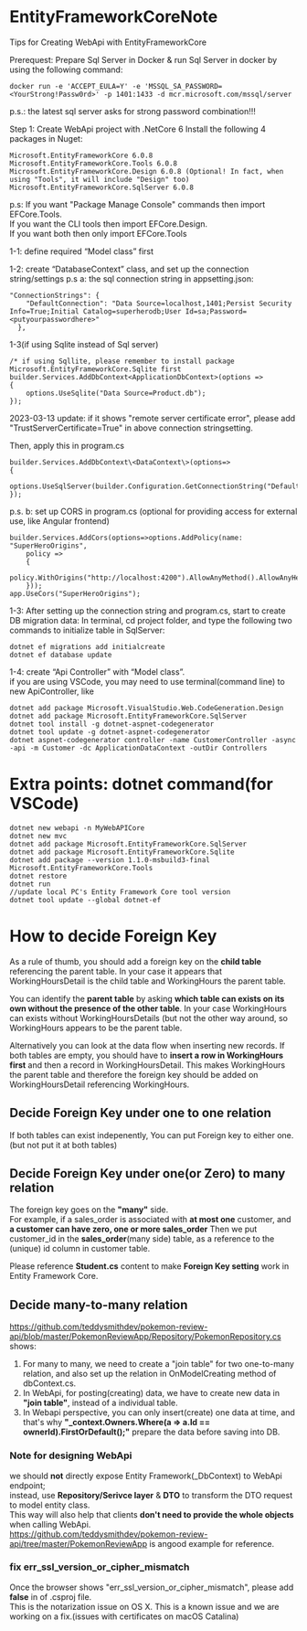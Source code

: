 # EntityFrameworkCoreNote
Tips for Creating WebApi with EntityFrameworkCore 

Prerequest: Prepare Sql Server in Docker & run Sql Server in docker by using the following command:    
```
docker run -e 'ACCEPT_EULA=Y' -e 'MSSQL_SA_PASSWORD=<YourStrong!Passw0rd>' -p 1401:1433 -d mcr.microsoft.com/mssql/server
```
p.s.: the latest sql server asks for strong password combination!!! 

Step 1: Create WebApi project with .NetCore 6 
Install the following 4 packages in Nuget: 
```
Microsoft.EntityFrameworkCore 6.0.8 
Microsoft.EntityFrameworkCore.Tools 6.0.8 
Microsoft.EntityFrameworkCore.Design 6.0.8 (Optional! In fact, when using "Tools", it will include "Design" too)
Microsoft.EntityFrameworkCore.SqlServer 6.0.8 
```
p.s: If you want "Package Manage Console" commands then import EFCore.Tools.    
If you want the CLI tools then import EFCore.Design.    
If you want both then only import EFCore.Tools    

1-1: define required “Model class” first 

1-2: create “DatabaseContext” class, and set up the connection string/settings 
p.s a: the sql connection string in appsetting.json:
```
"ConnectionStrings": { 
    "DefaultConnection": "Data Source=localhost,1401;Persist Security Info=True;Initial Catalog=superherodb;User Id=sa;Password=<putyourpasswordhere>" 
  }, 
```
1-3(if using Sqlite instead of Sql server)
```
/* if using Sqllite, please remember to install package Microsoft.EntityFrameworkCore.Sqlite first
builder.Services.AddDbContext<ApplicationDbContext>(options =>
{
    options.UseSqlite("Data Source=Product.db");
});
```

2023-03-13 update:
if it shows "remote server certificate error", please add "TrustServerCertificate=True" in above connection stringsetting.
 

Then, apply this in program.cs
```
builder.Services.AddDbContext\<DataContext\>(options=> 
{ 
    options.UseSqlServer(builder.Configuration.GetConnectionString("DefaultConnection")); 
}); 
```
p.s. b: set up CORS in program.cs (optional for providing access for external use, like Angular frontend)
```
builder.Services.AddCors(options=>options.AddPolicy(name: "SuperHeroOrigins", 
    policy => 
    { 
        policy.WithOrigins("http://localhost:4200").AllowAnyMethod().AllowAnyHeader(); 
    })); 
app.UseCors("SuperHeroOrigins"); 
```

1-3:
After setting up the connection string and program.cs, start to create DB migration data:
In terminal, cd project folder, and type the following two commands to initialize table in SqlServer:
```
dotnet ef migrations add initialcreate
dotnet ef database update 
```

1-4: create “Api Controller” with “Model class”.    
if you are using VSCode, you may need to use terminal(command line) to new ApiController, like
```
dotnet add package Microsoft.VisualStudio.Web.CodeGeneration.Design
dotnet add package Microsoft.EntityFrameworkCore.SqlServer
dotnet tool install -g dotnet-aspnet-codegenerator
dotnet tool update -g dotnet-aspnet-codegenerator
dotnet aspnet-codegenerator controller -name CustomerController -async -api -m Customer -dc ApplicationDataContext -outDir Controllers
```


# Extra points: dotnet command(for VSCode)
```
dotnet new webapi -n MyWebAPICore
dotnet new mvc  
dotnet add package Microsoft.EntityFrameworkCore.SqlServer
dotnet add package Microsoft.EntityFrameworkCore.Sqlite
dotnet add package --version 1.1.0-msbuild3-final Microsoft.EntityFrameworkCore.Tools 
dotnet restore      
dotnet run
//update local PC's Entity Framework Core tool version
dotnet tool update --global dotnet-ef
```
#  How to decide Foreign Key    
As a rule of thumb, you should add a foreign key on the **child table** referencing the parent table. In your case it appears that WorkingHoursDetail is the child table and WorkingHours the parent table.

You can identify the **parent table** by asking **which table can exists on its own without the presence of the other table**. In your case WorkingHours can exists without WorkingHoursDetails (but not the other way around, so WorkingHours appears to be the parent table.

Alternatively you can look at the data flow when inserting new records. If both tables are empty, you should have to **insert a row in WorkingHours first** and then a record in WorkingHoursDetail. This makes WorkingHours the parent table and therefore the foreign key should be added on WorkingHoursDetail referencing WorkingHours.
## Decide Foreign Key under one to one relation   
If both tables can exist indepenently, You can put Foreign key to either one.(but not put it at both tables)    
## Decide Foreign Key under one(or Zero) to many relation    
The foreign key goes on the **"many"** side.    
For example, if a sales_order is associated with **at most one** customer, and **a customer can have zero, one or more sales_order**
Then we put customer_id in the **sales_order**(many side) table, as a reference to the (unique) id column in customer table.    

Please reference **Student.cs** content to make **Foreign Key setting** work in Entity Framework Core.
## Decide many-to-many relation
https://github.com/teddysmithdev/pokemon-review-api/blob/master/PokemonReviewApp/Repository/PokemonRepository.cs shows:    
1.  For many to many, we need to create a "join table" for two one-to-many relation, and also set up the relation in OnModelCreating method of dbContext.cs.
2.  In WebApi, for posting(creating) data, we have to create new data in **"join table"**, instead of a individual table.
3.  In Webapi perspective, you can only insert(create) one data at time, and that's why **"_context.Owners.Where(a => a.Id == ownerId).FirstOrDefault();"** prepare the data before saving into DB.

### Note for designing WebApi
we should **not** directly expose Entity Framework(_DbContext) to WebApi endpoint;    
instead, use **Repository/Serivce layer** & **DTO** to transform the DTO request to model entity class.    
This way will also help that clients **don't need to provide the whole objects** when calling WebApi.    
https://github.com/teddysmithdev/pokemon-review-api/tree/master/PokemonReviewApp is angood example for reference.

### fix err_ssl_version_or_cipher_mismatch
Once the browser shows "err_ssl_version_or_cipher_mismatch", please add **<UseAppHost>false</UseAppHost>** in **<PropertyGroup>** of .csproj file.    
This is the notarization issue on OS X. This is a known issue and we are working on a fix.(issues with certificates on macOS Catalina)

